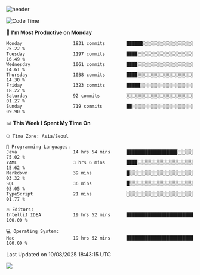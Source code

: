 ![header](https://capsule-render.vercel.app/api?type=Egg&color=timeAuto&height=300&section=header&text=PoPo&fontSize=90&animation=fadeIn)

  <!--START_SECTION:waka-->
![Code Time](http://img.shields.io/badge/Code%20Time-2%2C888%20hrs%204%20mins-blue)

📅 **I'm Most Productive on Monday** 

```text
Monday                   1831 commits        ██████░░░░░░░░░░░░░░░░░░░   25.22 % 
Tuesday                  1197 commits        ████░░░░░░░░░░░░░░░░░░░░░   16.49 % 
Wednesday                1061 commits        ████░░░░░░░░░░░░░░░░░░░░░   14.61 % 
Thursday                 1038 commits        ████░░░░░░░░░░░░░░░░░░░░░   14.30 % 
Friday                   1323 commits        █████░░░░░░░░░░░░░░░░░░░░   18.22 % 
Saturday                 92 commits          ░░░░░░░░░░░░░░░░░░░░░░░░░   01.27 % 
Sunday                   719 commits         ██░░░░░░░░░░░░░░░░░░░░░░░   09.90 % 
```


📊 **This Week I Spent My Time On** 

```text
🕑︎ Time Zone: Asia/Seoul

💬 Programming Languages: 
Java                     14 hrs 54 mins      ███████████████████░░░░░░   75.02 % 
YAML                     3 hrs 6 mins        ████░░░░░░░░░░░░░░░░░░░░░   15.62 % 
Markdown                 39 mins             █░░░░░░░░░░░░░░░░░░░░░░░░   03.32 % 
SQL                      36 mins             █░░░░░░░░░░░░░░░░░░░░░░░░   03.05 % 
TypeScript               21 mins             ░░░░░░░░░░░░░░░░░░░░░░░░░   01.77 % 

🔥 Editors: 
IntelliJ IDEA            19 hrs 52 mins      █████████████████████████   100.00 % 

💻 Operating System: 
Mac                      19 hrs 52 mins      █████████████████████████   100.00 % 
```


 Last Updated on 10/08/2025 18:43:15 UTC
<!--END_SECTION:waka-->



<img src="https://capsule-render.vercel.app/api?type=Egg&color=timeAuto&height=300&section=footer&text=PoPo&fontSize=90&animation=fadeIn&reversal=true" />
